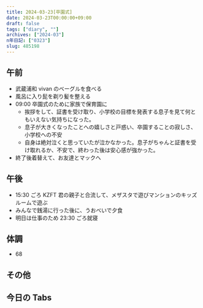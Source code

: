 ```yaml
---
title: 2024-03-23[卒園式]
date: 2024-03-23T00:00:00+09:00
draft: false
tags: ["diary", ""]
archives: ["2024-03"]
n年日記: ["0323"]
slug: 485198
---
```


## 午前

- 武蔵浦和 vivan のベーグルを食べる
- 風呂に入り髭を剃り髪を整える
- 09:00 卒園式のために家族で保育園に
  - 挨拶をして、証書を受け取り、小学校の目標を発表する息子を見て何ともいえない気持ちになった。
  - 息子が大きくなったことへの嬉しさと戸惑い、卒園することの寂しさ、小学校への不安
  - 自身は絶対泣くと思っていたが泣かなかった。息子がちゃんと証書を受け取れるか、不安で、終わった後は安心感が強かった。
- 終了後着替えて、お友達とマックへ

## 午後

- 15:30 ごろ KZFT 君の親子と合流して、メザスタで遊びマンションのキッズルームで遊ぶ
- みんなで銭湯に行った後に、うおべいで夕食
- 明日は仕事のため 23:30 ごろ就寝

## 体調

- 68

## その他

## 今日の Tabs
